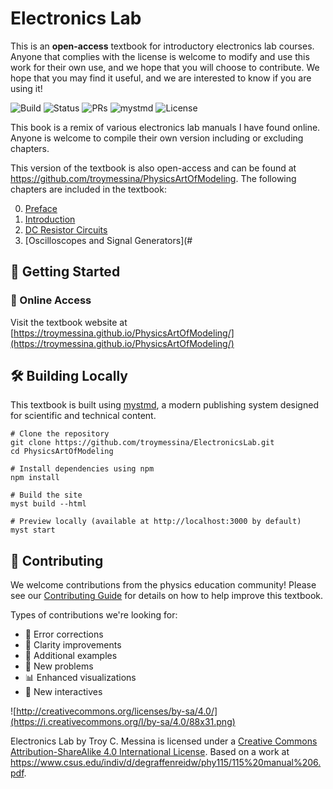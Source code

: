 # Electronics Lab

This is an **open-access** textbook for introductory electronics lab courses. Anyone that complies with the license is welcome to modify and use this work for their own use, and we hope that you will choose to contribute.  We hope that you may find it useful, and we are interested to know if you are using it!

![Build](https://img.shields.io/github/actions/workflow/status/troymessina/ElectronicsLab/deploy.yml?branch=main)
![Status](https://img.shields.io/badge/Status-Active-brightgreen)
![PRs](https://img.shields.io/badge/PRs-Welcome-brightgreen)
![mystmd](https://img.shields.io/badge/Built%20with-mystmd-8A2BE2)
![License](https://badgen.net/badge/license/CC-BY-SA-4.0/green)


This book is a remix of various electronics lab manuals I have found online. Anyone is welcome to compile their own version including or excluding chapters.  

This version of the textbook is also open-access and can be found at https://github.com/troymessina/PhysicsArtOfModeling. The following chapters are included in the textbook:

0. [Preface](https://troymessina.curve.space/ElectronicsLab/preface)
1. [Introduction](https://troymessina.github.io/ElectronicsLab/introduction)
2. [DC Resistor Circuits](https://troymessina.github.io/ElectronicsLab/resistors)
3. [Oscilloscopes and Signal Generators](#

## 🚀 Getting Started

### 📱 Online Access

Visit the textbook website at [https://troymessina.github.io/PhysicsArtOfModeling/](https://troymessina.github.io/PhysicsArtOfModeling/)

## 🛠️ Building Locally

This textbook is built using [mystmd](https://mystmd.org/), a modern publishing system designed for scientific and technical content.

```console
# Clone the repository
git clone https://github.com/troymessina/ElectronicsLab.git
cd PhysicsArtOfModeling

# Install dependencies using npm
npm install

# Build the site
myst build --html

# Preview locally (available at http://localhost:3000 by default)
myst start
```

## 👥 Contributing

We welcome contributions from the physics education community! Please see our [Contributing Guide](CONTRIBUTIONS.md) for details on how to help improve this textbook.

Types of contributions we're looking for:
- 🐛 Error corrections
- 📖 Clarity improvements
- 🧪 Additional examples
- 📝 New problems
- 📊 Enhanced visualizations
- 🧩 New interactives

![http://creativecommons.org/licenses/by-sa/4.0/](https://i.creativecommons.org/l/by-sa/4.0/88x31.png)

Electronics Lab by Troy C. Messina is licensed under a [Creative Commons Attribution-ShareAlike 4.0 International License](http://creativecommons.org/licenses/by-sa/4.0/). Based on a work at https://www.csus.edu/indiv/d/degraffenreidw/phy115/115%20manual%206.pdf.
